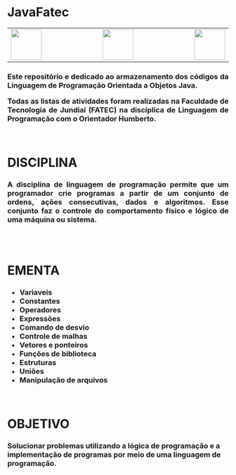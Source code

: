 # JavaFatec

<div class="box">

<table>
    <tr>
  <td width="400" align="left"> <img src="http://www.fatecjd.edu.br/pec/images/fatec-logo-completo.png" height="70"> </td>
  <td width="300" align="center"> <img src="https://bkpsitecpsnew.blob.core.windows.net/uploadsitecps/sites/1/2022/10/centro-paula-souza-logo.svg" height="70"> </td>
  <td width="400" align="right"> <img src="https://logodownload.org/wp-content/uploads/2015/12/governo-do-estado-de-sao-paulo-sp-logo.png" height="70"> </td>
    </tr>
</table> 
    
<h3 align="justify"> Este repositório e dedicado ao armazenamento dos códigos da Linguagem de Programação Orientada a Objetos Java.

Todas as listas de atividades foram realizadas na Faculdade de Tecnologia de Jundiaí (FATEC) na disciplica de Linguagem de Programação com o Orientador Humberto. </h4>


<br>
<h1>DISCIPLINA</h1>
    
<h3 align="justify">
A disciplina de linguagem de programação permite que um programador crie programas a partir de um conjunto de ordens, ações consecutivas, dados e algoritmos. Esse conjunto faz o controle do comportamento físico e lógico de uma máquina ou sistema.
</h3>
<br>
    
<br>
<h1>EMENTA</h1> 

 
 <h3> 
     
- Variaveis
- Constantes
- Operadores
- Expressões
- Comando de desvio
- Controle de malhas
- Vetores e ponteiros 
- Funções de biblioteca 
- Estruturas
- Uniões 
- Manipulação de arquivos
     
</h3>
    
    
<br>

<h1 align="justify">OBJETIVO</h1>
<h3>Solucionar problemas utilizando a lógica de programação e a implementação de programas por meio de uma linguagem de programação.</h3>
    
</div>


